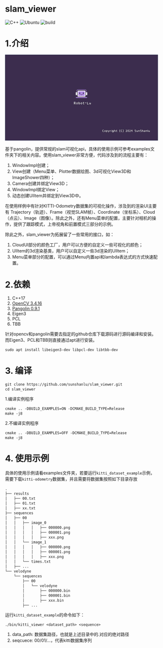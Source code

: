 # slam_viewer

![C++](https://img.shields.io/badge/c++-17std-blue)
![Ubuntu](https://img.shields.io/badge/platform-ubuntu20.04-orange)
![build](https://img.shields.io/badge/build-pass-green)

# 1.介绍

<div align="center">
	<a href="https://www.bilibili.com/video/BV1WN2EYLEJW/" title="bilibili:SLAM_VIEWER">
		<img src="https://raw.githubusercontent.com/sunshanlu/slam_viewer/devel/SLAM_Viewer.jpg" alt="ORB_SLAM2_ROS2" width=600>
	</a>
</div>

基于pangolin，提供常规的slam可视化api，具体的使用示例可参考examples文件夹下的相关内容。使用slam_viewer非常方便，代码涉及到的流程主要有：

1. WindowImpl创建；
2. View创建（Menu菜单、Plotter数据绘图、3d可视化View3D和ImageShower四种）；
3. Camera创建并绑定View3D；
4. WindowImpl绑定View；
5. 动态创建UIItem并绑定到View3D中。

在使用样例中有针对KITTI-Odometry数据集的可视化操作，涉及到的渲染UI主要有 Trajectory（轨迹）、Frame（视觉SLAM帧）、Coordinate（坐标系）、Cloud（点云）、Image（图像）。除此之外，还有Menu菜单的配置，主要针对相机的操作，提供了跟踪模式，上帝视角和前置模式三部分的示例。

除此之外，slam_viewer为拓展留了一些常用的接口，如：
1. CloudUI部分的颜色工厂，用户可以方便的自定义一些可视化的颜色；
2. UIItem的3d渲染基类，用户可以自定义一些3d渲染的UIItem；
3. Menu菜单部分的配置，可以通过Menu内置api和lambda表达式的方式快速配置。

# 2.依赖
1. C++17
2. [OpenCV 3.4.16](https://github.com/opencv/opencv/releases/tag/3.4.16)
3. [Pangolin 0.9.1](https://github.com/stevenlovegrove/Pangolin/releases/tag/v0.9.1)
4. Eigen3
5. PCL
6. TBB

针对opencv和pangolin需要去指定的github仓库下载源码进行源码编译和安装。而Eigen3、PCL和TBB则直接通过apt进行安装。
```shell
sudo apt install libeigen3-dev libpcl-dev libtbb-dev
```

# 3. 编译

```shell
git clone https://github.com/sunshanlu/slam_viewer.git
cd slam_viewer
```

1.编译实例程序
```shell
cmake .. -DBUILD_EXAMPLES=ON -DCMAKE_BUILD_TYPE=Release
make -j8
```

2.不编译实例程序
```shell
cmake .. -DBUILD_EXAMPLES=OFF -DCMAKE_BUILD_TYPE=Release
make -j8
```

# 4. 使用示例
具体的使用示例请看examples文件夹，若要运行`kitti_dataset_example`示例，需要下载`kitti-odometry`数据集，并且需要将数据集按照如下目录存放
```shell
.
├── results
│   ├── 00.txt
│   ├── 01.txt
│   ├── xx.txt
├── sequences
│   ├── 00
│   │   ├── image_0
│   │   │   │   ├── 000000.png
│   │   │   │   ├── 000001.png  
│   │   │   │   ├── xxx.png  
│   │   └── image_1
│   │   │   │   ├── 000000.png
│   │   │   │   ├── 000001.png  
│   │   │   │   ├── xxx.png  
│   │   └── times.txt
│   ├── ...
└── velodyne
    └── sequences
        ├── 00
        │   └── velodyne
        │       ├── 000000.bin
        │       ├── 000001.bin
        │       ├── xxx.bin
        ├── ...
```

运行`kitti_dataset_example`的命令如下：
```shell
./bin/kitti_viewer <dataset_path> <sequence>
```
1. data_path: 数据集路径，也就是上述目录中的.对应的绝对路径
2. seqcuece: 00/01/...，代表kitti数据集序列
